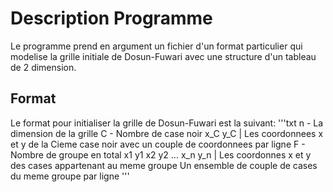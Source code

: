 # Description Programme
Le programme prend en argument un fichier d'un format particulier qui modelise la grille initiale de Dosun-Fuwari avec une structure d'un tableau de 2 dimension.

## Format
Le format pour initialiser la grille de Dosun-Fuwari est la suivant:
'''txt
n - La dimension de la grille
C - Nombre de case noir
x_C y_C | Les coordonnees x et y de la Cieme case noir avec un couple de coordonnees par ligne
F - Nombre de groupe en total
x1 y1 x2 y2 ... x_n y_n | Les coordonnes x et y des cases appartenant au meme groupe
Un ensemble de couple de cases du meme groupe par ligne 
'''